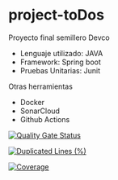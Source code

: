 # project-toDos

Proyecto final semillero Devco 


* Lenguaje utilizado: JAVA 
* Framework: Spring boot 
* Pruebas Unitarias: Junit 

Otras herramientas 
* Docker 
* SonarCloud 
* Github Actions

[![Quality Gate Status](https://sonarcloud.io/api/project_badges/measure?project=lajuruiz_project-todos&metric=alert_status)](https://sonarcloud.io/summary/new_code?id=lajuruiz_project-todos)

[![Duplicated Lines (%)](https://sonarcloud.io/api/project_badges/measure?project=lajuruiz_project-todos&metric=duplicated_lines_density)](https://sonarcloud.io/summary/new_code?id=lajuruiz_project-todos)

[![Coverage](https://sonarcloud.io/api/project_badges/measure?project=lajuruiz_project-todos&metric=coverage)](https://sonarcloud.io/summary/new_code?id=lajuruiz_project-todos)

